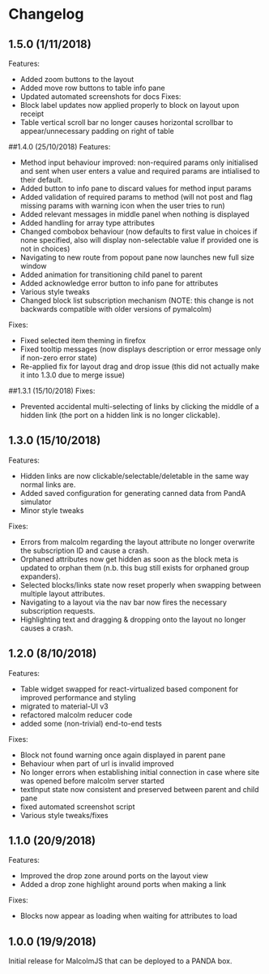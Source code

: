 # Changelog
## 1.5.0 (1/11/2018)
Features: 
- Added zoom buttons to the layout
- Added move row buttons to table info pane
- Updated automated screenshots for docs
Fixes:
- Block label updates now applied properly to block on layout upon receipt
- Table vertical scroll bar no longer causes horizontal scrollbar to appear/unnecessary padding on right of table

##1.4.0 (25/10/2018)
Features:
- Method input behaviour improved: non-required params only initialised and sent when user enters a value and required params are intialised to their default. 
- Added button to info pane to discard values for method input params
- Added validation of required params to method (will not post and flag missing params with warning icon when the user tries to run) 
- Added relevant messages in middle panel when nothing is displayed
- Added handling for array type attributes
- Changed combobox behaviour (now defaults to first value in choices if none specified, also will display non-selectable value if provided one is not in choices)
- Navigating to new route from popout pane now launches new full size window
- Added animation for transitioning child panel to parent
- Added acknowledge error button to info pane for attributes
- Various style tweaks
- Changed block list subscription mechanism (NOTE: this change is not backwards compatible with older versions of pymalcolm)

Fixes: 
- Fixed selected item theming in firefox
- Fixed tooltip messages (now displays description or error message only if non-zero error state)
- Re-applied fix for layout drag and drop issue (this did not actually make it into 1.3.0 due to merge issue)

##1.3.1 (15/10/2018)
Fixes:
- Prevented accidental multi-selecting of links by clicking the middle of a hidden link (the port on a hidden link is no longer clickable).
## 1.3.0 (15/10/2018)
Features: 
- Hidden links are now clickable/selectable/deletable in the same way normal links are.
- Added saved configuration for generating canned data from PandA simulator
- Minor style tweaks

Fixes: 
- Errors from malcolm regarding the layout attribute no longer overwrite the subscription ID and cause a crash.
- Orphaned attributes now get hidden as soon as the block meta is updated to orphan them (n.b. this bug still exists for orphaned group expanders).
- Selected blocks/links state now reset properly when swapping between multiple layout attributes.
- Navigating to a layout via the nav bar now fires the necessary subscription requests.
- Highlighting text and dragging & dropping onto the layout no longer causes a crash.

## 1.2.0 (8/10/2018)
Features:
- Table widget swapped for react-virtualized based component for improved performance and styling
- migrated to material-UI v3
- refactored malcolm reducer code
- added some (non-trivial) end-to-end tests

Fixes:
- Block not found warning once again displayed in parent pane
- Behaviour when part of url is invalid improved
- No longer errors when establishing initial connection in case where site was opened before malcolm server started
- textInput state now consistent and preserved between parent and child pane
- fixed automated screenshot script
- Various style tweaks/fixes

 
## 1.1.0 (20/9/2018)
Features:
- Improved the drop zone around ports on the layout view
- Added a drop zone highlight around ports when making a link

Fixes:
- Blocks now appear as loading when waiting for attributes to load

## 1.0.0 (19/9/2018)
Initial release for MalcolmJS that can be deployed to a PANDA box.
